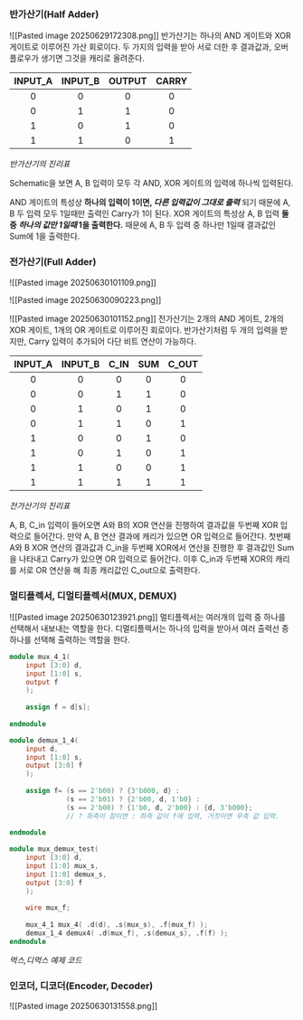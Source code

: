 
### 반가산기(Half Adder)

![[Pasted image 20250629172308.png]]
반가산기는 하나의 AND 게이트와 XOR 게이트로 이루어진 가산 회로이다.
두 가지의 입력을 받아 서로 더한 후 결과값과, 오버플로우가 생기면 그것을 캐리로 올려준다.

| **INPUT_A** | **INPUT_B** | **OUTPUT** | **CARRY** |
|:-----------:|:-----------:|:----------:|:---------:|
|      0      |      0      |     0      |     0     |
|      0      |      1      |     1      |     0     |
|      1      |      0      |     1      |     0     |
|      1      |      1      |     0      |     1     |
*반가산기의 진리표*

Schematic을 보면 A, B 입력이 모두 각 AND, XOR 게이트의 입력에 하나씩 입력된다.

AND 게이트의 특성상 **하나의 입력이 1이면, _다른 입력값이 그대로 출력_** 되기 때문에 A, B 두 입력 모두 1일때만 출력인 Carry가 1이 된다.
XOR 게이트의 특성상 A, B 입력 **둘 중 _하나의 값만 1일때_ 1을 출력한다.**
때문에 A, B 두 입력 중 하나만 1일때 결과값인 Sum에 1을 출력한다.



### 전가산기(Full Adder)

![[Pasted image 20250630101109.png]]


![[Pasted image 20250630090223.png]]

![[Pasted image 20250630101152.png]]
전가산기는 2개의 AND 게이트, 2개의 XOR 게이트, 1개의 OR 게이트로 이루어진 회로이다.
반가산기처럼 두 개의 입력을 받지만, Carry 입력이 추가되어 다단 비트 연산이 가능하다.

| **INPUT_A** | **INPUT_B** | **C_IN** | **SUM** | **C_OUT** |
| :---------: | :---------: | :------: | :-----: | :-------: |
|      0      |      0      |    0     |    0    |     0     |
|      0      |      0      |    1     |    1    |     0     |
|      0      |      1      |    0     |    1    |     0     |
|      0      |      1      |    1     |    0    |     1     |
|      1      |      0      |    0     |    1    |     0     |
|      1      |      0      |    1     |    0    |     1     |
|      1      |      1      |    0     |    0    |     1     |
|      1      |      1      |    1     |    1    |     1     |
*전가산기의 진리표*

A, B, C_in 입력이 들어오면 A와 B의 XOR 연산을 진행하여 결과값을 두번째 XOR 입력으로 들어간다.
만약 A, B 연산 결과에 캐리가 있으면 OR 입력으로 들어간다.
첫번째 A와 B XOR 연산의 결과값과 C_in을 두번째 XOR에서 연산을 진행한 후 결과값인 Sum을 나타내고 Carry가 있으면 OR 입력으로 들어간다.
이후 C_in과 두번째 XOR의 캐리를 서로 OR 연산을 해 최종 캐리값인 C_out으로 출력한다.




### 멀티플렉서, 디멀티플렉서(MUX, DEMUX)

![[Pasted image 20250630123921.png]]
멀티플렉서는 여러개의 입력 중 하나를 선택해서 내보내는 역할을 한다.
디멀티플렉서는 하나의 입력을 받아서 여러 출력선 중 하나를 선택해 출력하는 역할을 한다.

```verilog title:"Mux_4bit_example"
module mux_4_1(
    input [3:0] d,
    input [1:0] s,
    output f
    );
    
    assign f = d[s];
    
endmodule
```

```verilog title:"Demux_4bit_example"
module demux_1_4(
    input d,
    input [1:0] s,
    output [3:0] f
    );
    
    assign f= (s == 2'b00) ? {3'b000, d} :
              (s == 2'b01) ? {2'b00, d, 1'b0} :
              (s == 2'b00) ? {1'b0, d, 2'b00} : {d, 3'b000};
              // ? 좌측이 참이면 : 좌측 값이 f에 입력, 거짓이면 우측 값 입력.               
    
endmodule
```

```verilog title:"Mux_Demux_4bit_example"
module mux_demux_test(
    input [3:0] d,
    input [1:0] mux_s,
    input [1:0] demux_s,
    output [3:0] f
    );
    
    wire mux_f;
    
    mux_4_1 mux_4( .d(d), .s(mux_s), .f(mux_f) );
    demux_1_4 demux4( .d(mux_f), .s(demux_s), .f(f) );
endmodule
```
_먹스,디먹스 예제 코드_



### 인코더, 디코더(Encoder, Decoder)

![[Pasted image 20250630131558.png]]
